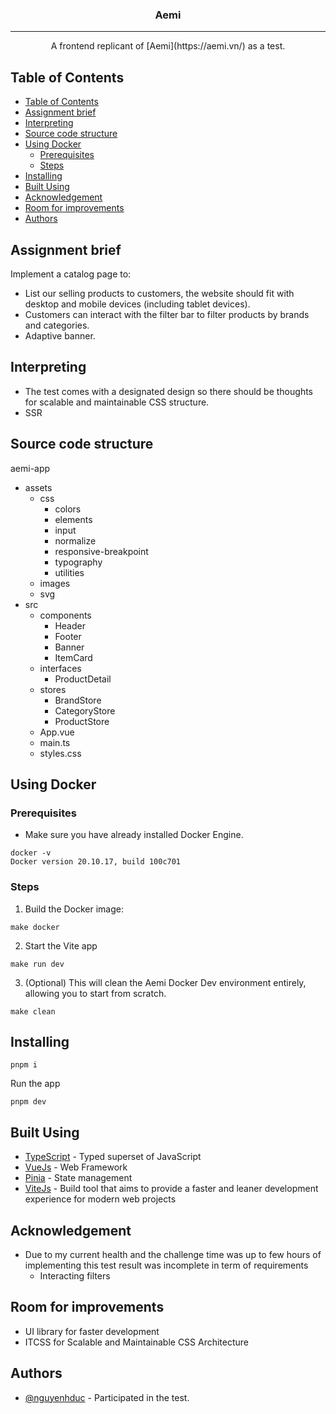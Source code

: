 <h3 align="center">Aemi</h3>

---

<p align="center"> A frontend replicant of [Aemi](https://aemi.vn/) as a test.
    <br>
</p>

## Table of Contents

- [Table of Contents](#table-of-contents)
- [Assignment brief <a name = "assignment_brief"></a>](#assignment-brief-)
- [Interpreting <a name = "interpreting"></a>](#interpreting-)
- [Source code structure <a name = "code_structure"></a>](#source-code-structure-)
- [Using Docker <a name = "using_docker"></a>](#using-docker-)
  - [Prerequisites](#prerequisites)
  - [Steps](#steps)
- [Installing](#installing)
- [Built Using <a name = "built_using"></a>](#built-using-)
- [Acknowledgement](#acknowledgement)
- [Room for improvements <a name = "acknowledgement"></a>](#room-for-improvements-)
- [Authors <a name = "authors"></a>](#authors-)

## Assignment brief <a name = "assignment_brief"></a>

Implement a catalog page to:

- List our selling products to customers, the website should fit with desktop and mobile devices (including tablet devices).
- Customers can interact with the filter bar to filter products by brands and categories.
- Adaptive banner.

## Interpreting <a name = "interpreting"></a>

- The test comes with a designated design so there should be thoughts for scalable and maintainable CSS structure.
- SSR

## Source code structure <a name = "code_structure"></a>

aemi-app

- assets
  - css
    - colors
    - elements
    - input
    - normalize
    - responsive-breakpoint
    - typography
    - utilities
  - images
  - svg
- src
  - components
    - Header
    - Footer
    - Banner
    - ItemCard
  - interfaces
    - ProductDetail
  - stores
    - BrandStore
    - CategoryStore
    - ProductStore
  - App.vue
  - main.ts
  - styles.css

## Using Docker <a name = "using_docker"></a>

### Prerequisites

- Make sure you have already installed Docker Engine.

```
docker -v
Docker version 20.10.17, build 100c701
```

### Steps

1. Build the Docker image:

```
make docker
```

2. Start the Vite app

```
make run dev
```

3. (Optional) This will clean the Aemi Docker Dev environment entirely, allowing you to start from scratch.

```
make clean
```

## Installing

```
pnpm i
```

Run the app

```
pnpm dev
```

## Built Using <a name = "built_using"></a>

- [TypeScript](https://www.typescriptlang.org/) - Typed superset of JavaScript
- [VueJs](https://vuejs.org/) - Web Framework
- [Pinia](https://pinia.vuejs.org/) - State management
- [ViteJs](https://vitejs.dev/) - Build tool that aims to provide a faster and leaner development experience for modern web projects

## Acknowledgement

- Due to my current health and the challenge time was up to few hours of implementing this test result was incomplete in term of requirements
  - Interacting filters

## Room for improvements <a name = "acknowledgement"></a>

- UI library for faster development
- ITCSS for Scalable and Maintainable CSS Architecture

## Authors <a name = "authors"></a>

- [@nguyenhduc](https://github.com/nguyenhduc) - Participated in the test.
